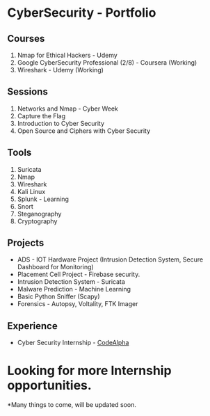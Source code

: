 # CyberSecurity - Portfolio

## Courses
1. Nmap for Ethical Hackers - Udemy
2. Google CyberSecurity Professional (2/8) - Coursera (Working)
3. Wireshark - Udemy (Working)

## Sessions
1. Networks and Nmap - Cyber Week
2. Capture the Flag
3. Introduction to Cyber Security
4. Open Source and Ciphers with Cyber Security

## Tools
1. Suricata
2. Nmap
3. Wireshark
4. Kali Linux
5. Splunk - Learning
6. Snort
7. Steganography 
8. Cryptography

## Projects
- ADS - IOT Hardware Project (Intrusion Detection System, Secure Dashboard for Monitoring)
- Placement Cell Project - Firebase security.
- Intrusion Detection System - Suricata
- Malware Prediction - Machine Learning
- Basic Python Sniffer (Scapy)
- Forensics - Autopsy, Voltality, FTK Imager

## Experience
- Cyber Security Internship - [CodeAlpha](https://github.com/DPRIYATHAM/CodeAlpha-Internship)

# Looking for more Internship opportunities.

*Many things to come, will be updated soon.
